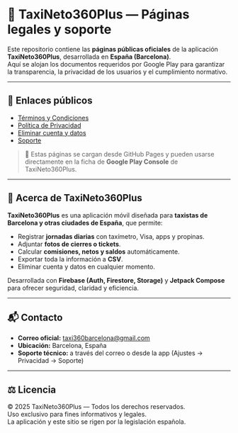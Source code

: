 # 🚖 TaxiNeto360Plus — Páginas legales y soporte

Este repositorio contiene las **páginas públicas oficiales** de la aplicación **TaxiNeto360Plus**, desarrollada en **España (Barcelona)**.  
Aquí se alojan los documentos requeridos por Google Play para garantizar la transparencia, la privacidad de los usuarios y el cumplimiento normativo.

---

## 📄 Enlaces públicos

- [Términos y Condiciones](https://TU_USUARIO.github.io/taxineto360plus-web/terminos-taxineto360plus.html)  
- [Política de Privacidad](https://TU_USUARIO.github.io/taxineto360plus-web/privacidad-taxineto360plus.html)  
- [Eliminar cuenta y datos](https://TU_USUARIO.github.io/taxineto360plus-web/eliminar-cuenta-taxineto360plus.html)  
- [Soporte](https://TU_USUARIO.github.io/taxineto360plus-web/soporte-taxineto360plus.html)

> 📌 Estas páginas se cargan desde GitHub Pages y pueden usarse directamente en la ficha de **Google Play Console** de TaxiNeto360Plus.

---

## 📱 Acerca de TaxiNeto360Plus

**TaxiNeto360Plus** es una aplicación móvil diseñada para **taxistas de Barcelona y otras ciudades de España**, que permite:

- Registrar **jornadas diarias** con taxímetro, Visa, apps y propinas.  
- Adjuntar **fotos de cierres o tickets**.  
- Calcular **comisiones, netos y saldos** automáticamente.  
- Exportar toda la información a **CSV**.  
- Eliminar cuenta y datos en cualquier momento.  

Desarrollada con **Firebase (Auth, Firestore, Storage)** y **Jetpack Compose** para ofrecer seguridad, claridad y eficiencia.

---

## 📬 Contacto

- **Correo oficial:** [taxi360barcelona@gmail.com](mailto:taxi360barcelona@gmail.com)  
- **Ubicación:** Barcelona, España  
- **Soporte técnico:** a través del correo o desde la app (Ajustes → Privacidad → Soporte)

---

## ⚖️ Licencia

© 2025 TaxiNeto360Plus — Todos los derechos reservados.  
Uso exclusivo para fines informativos y legales.  
La aplicación y este sitio se rigen por la legislación española.

